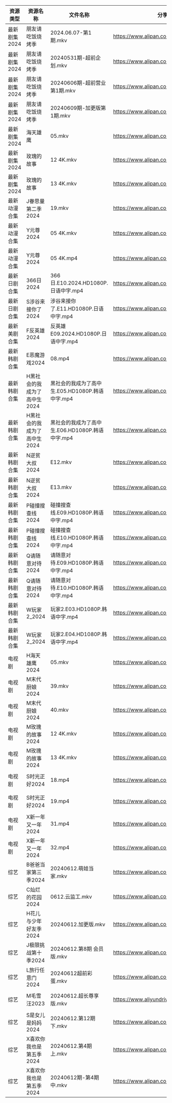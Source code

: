 | 资源类型     | 资源名称             | 文件名称                             | 分享链接                                      | 更新时间                |
| -------- | ---------------- | -------------------------------- | ----------------------------------------- | ------------------- |
| 最新剧集2024 | 朋友请吃饭烧烤季         | 2024.06.07-第1期.mkv               | https://www.alipan.com/s/dyPVBYbHzTU      | 2024-06-12 14:09:29 |
| 最新剧集2024 | 朋友请吃饭烧烤季         | 20240531期-超前企划.mkv               | https://www.alipan.com/s/dyPVBYbHzTU      | 2024-06-12 14:09:29 |
| 最新剧集2024 | 朋友请吃饭烧烤季         | 20240606期-超前营业第1期.mkv            | https://www.alipan.com/s/dyPVBYbHzTU      | 2024-06-12 14:09:29 |
| 最新剧集2024 | 朋友请吃饭烧烤季         | 20240609期-加更版第1期.mkv             | https://www.alipan.com/s/dyPVBYbHzTU      | 2024-06-12 14:09:28 |
| 最新剧集2024 | 海天雄鹰             | 05.mkv                           | https://www.alipan.com/s/woPrCbQKwjo      | 2024-06-12 22:40:08 |
| 最新剧集2024 | 玫瑰的故事            | 12 4K.mkv                        | https://www.alipan.com/s/6hobvnMv1LX      | 2024-06-12 22:09:23 |
| 最新剧集2024 | 玫瑰的故事            | 13 4K.mkv                        | https://www.alipan.com/s/6hobvnMv1LX      | 2024-06-12 22:09:23 |
| 最新动漫合集   | J眷思量第二季2024      | 19.mkv                           | https://www.alipan.com/s/Dh6A27bUJBP      | 2024-06-12 14:08:35 |
| 最新动漫合集   | Y元尊2024          | 05 4K.mkv                        | https://www.alipan.com/s/5ouJcZv7rUn      | 2024-06-12 20:09:06 |
| 最新动漫合集   | Y元尊2024          | 05 4K.mp4                        | https://www.alipan.com/s/5ouJcZv7rUn      | 2024-06-12 20:09:06 |
| 最新日剧合集   | 366日2024         | 366日.E10.2024.HD1080P.日语中字.mp4   | https://www.alipan.com/s/Fyv9pc3R6TC      | 2024-06-12 08:07:56 |
| 最新日剧合集   | S涉谷来接你了2024      | 涉谷来接你了.E11.HD1080P.日语中字.mp4      | https://www.alipan.com/s/GAYvfXUrcNi      | 2024-06-12 08:08:41 |
| 最新美剧合集   | F反英雄2024         | 反英雄E09.2024.HD1080P.日语中字.mp4     | https://www.alipan.com/s/HAN9MAupm94      | 2024-06-12 08:08:14 |
| 最新韩剧合集   | E恶魔游戏2024        | 08.mp4                           | https://www.alipan.com/s/UKDyPbTuTjh      | 2024-06-12 14:05:18 |
| 最新韩剧合集   | H黑社会的我成为了高中生2024 | 黑社会的我成为了高中生.E05.HD1080P.韩语中字.mp4 | https://www.alipan.com/s/pxE2rH8YWur      | 2024-06-12 18:08:39 |
| 最新韩剧合集   | H黑社会的我成为了高中生2024 | 黑社会的我成为了高中生.E06.HD1080P.韩语中字.mp4 | https://www.alipan.com/s/pxE2rH8YWur      | 2024-06-12 18:08:39 |
| 最新韩剧合集   | N逆贫大叔2024        | E12.mkv                          | https://www.alipan.com/s/dwAUEro9ajn      | 2024-06-12 16:06:01 |
| 最新韩剧合集   | N逆贫大叔2024        | E13.mkv                          | https://www.alipan.com/s/dwAUEro9ajn      | 2024-06-12 16:06:01 |
| 最新韩剧合集   | P碰撞搜查线2024       | 碰撞搜查线.E09.HD1080P.韩语中字.mp4       | https://www.alipan.com/s/ExkrRtDoNYC      | 2024-06-12 08:06:09 |
| 最新韩剧合集   | P碰撞搜查线2024       | 碰撞搜查线.E10.HD1080P.韩语中字.mp4       | https://www.alipan.com/s/ExkrRtDoNYC      | 2024-06-12 08:06:08 |
| 最新韩剧合集   | Q请随意对待2024       | 请随意对待.E09.HD1080P.韩语中字.mp4       | https://www.alipan.com/s/iJ1hfG7FjwZ      | 2024-06-12 08:06:17 |
| 最新韩剧合集   | Q请随意对待2024       | 请随意对待.E10.HD1080P.韩语中字.mp4       | https://www.alipan.com/s/iJ1hfG7FjwZ      | 2024-06-12 08:06:17 |
| 最新韩剧合集   | W玩家2_2024        | 玩家2.E03.HD1080P.韩语中字.mp4         | https://www.alipan.com/s/BQakqHpWTDX      | 2024-06-12 08:08:52 |
| 最新韩剧合集   | W玩家2_2024        | 玩家2.E04.HD1080P.韩语中字.mp4         | https://www.alipan.com/s/BQakqHpWTDX      | 2024-06-12 08:08:52 |
| 电视剧      | H海天雄鹰2024        | 05.mkv                           | https://www.alipan.com/s/85e9mG38ZwA      | 2024-06-12 21:40:05 |
| 电视剧      | M末代厨娘2024        | 39.mkv                           | https://www.alipan.com/s/MzBG2dCbCix      | 2024-06-12 14:05:39 |
| 电视剧      | M末代厨娘2024        | 40.mkv                           | https://www.alipan.com/s/MzBG2dCbCix      | 2024-06-12 14:05:39 |
| 电视剧      | M玫瑰的故事2024       | 12 4K.mkv                        | https://www.alipan.com/s/6iviKZ6AX5y      | 2024-06-12 22:05:44 |
| 电视剧      | M玫瑰的故事2024       | 13 4K.mkv                        | https://www.alipan.com/s/6iviKZ6AX5y      | 2024-06-12 22:05:43 |
| 电视剧      | S时光正好2024        | 18.mp4                           | https://www.alipan.com/s/pZMEkkgQ5kg      | 2024-06-12 22:08:50 |
| 电视剧      | S时光正好2024        | 19.mp4                           | https://www.alipan.com/s/pZMEkkgQ5kg      | 2024-06-12 22:08:49 |
| 电视剧      | X新一年又一年2024      | 31.mp4                           | https://www.alipan.com/s/bJPaF5dmdbu      | 2024-06-12 20:06:41 |
| 电视剧      | X新一年又一年2024      | 32.mp4                           | https://www.alipan.com/s/bJPaF5dmdbu      | 2024-06-12 20:06:41 |
| 综艺       | B爸爸当家第三季2024     | 20240612.萌娃当家.mkv                | https://www.alipan.com/s/CZcWZGAe35k      | 2024-06-12 14:06:43 |
| 综艺       | C灿烂的花园2024       | 0612.云监工.mkv                     | https://www.alipan.com/s/cusw5oJaLFV      | 2024-06-12 14:06:54 |
| 综艺       | H花儿与少年好友季2024    | 20240612.加更版.mkv                 | https://www.alipan.com/s/F192eKH9dMy      | 2024-06-12 14:07:07 |
| 综艺       | J极限挑战第十季2024     | 20240612.第8期 会员版.mkv             | https://www.alipan.com/s/AVDbVKDwyT9      | 2024-06-12 14:07:09 |
| 综艺       | L旅行任意门2024       | 20240612超前彩蛋.mkv                 | https://www.alipan.com/s/99hnQkWKkeJ      | 2024-06-12 14:07:19 |
| 综艺       | M毛雪汪2023         | 20240612.超长尊享版.mkv               | https://www.aliyundrive.com/s/asPqfgPRqAg | 2024-06-12 14:07:22 |
| 综艺       | S是女儿是妈妈2024      | 20240612.第12期下.mkv               | https://www.alipan.com/s/GGFq6YSak3R      | 2024-06-12 14:07:48 |
| 综艺       | X喜欢你我也是第五季2024   | 20240612.第4期上.mkv                | https://www.alipan.com/s/Si6SYux7pfw      | 2024-06-12 14:08:00 |
| 综艺       | X喜欢你我也是第五季2024   | 20240612期-第4期中.mkv               | https://www.alipan.com/s/Si6SYux7pfw      | 2024-06-12 14:08:00 |
